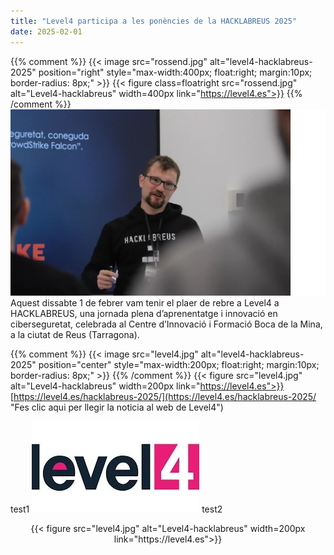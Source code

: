 ```yaml
---
title: "Level4 participa a les ponències de la HACKLABREUS 2025"
date: 2025-02-01
---
```


{{% comment %}} 
{{< image src="rossend.jpg" alt="level4-hacklabreus-2025" position="right" style="max-width:400px; float:right; margin:10px; border-radius: 8px;" >}} 
{{< figure class=floatright src="rossend.jpg" alt="Level4-hacklabreus" width=400px link="https://level4.es">}}
{{% /comment %}}
![Rossend Level4](rossend.jpg)
Aquest dissabte 1 de febrer vam tenir el plaer de rebre a Level4 a HACKLABREUS, una jornada plena d’aprenentatge i innovació en ciberseguretat, celebrada al Centre d’Innovació i Formació Boca de la Mina, a la ciutat de Reus (Tarragona).


{{% comment %}} {{< image src="level4.jpg" alt="level4-hacklabreus-2025" position="center" style="max-width:200px; float:right; margin:10px; border-radius: 8px;" >}} {{% /comment %}}
{{< figure src="level4.jpg" alt="Level4-hacklabreus" width=200px link="https://level4.es">}}
[https://level4.es/hacklabreus-2025/](https://level4.es/hacklabreus-2025/ "Fes clic aqui per llegir la noticia al web de Level4")


test1
![Level4](level4.jpg)
test2
<div style="text-align: center">
  {{< figure src="level4.jpg" alt="Level4-hacklabreus" width=200px link="https://level4.es">}}
</div>


